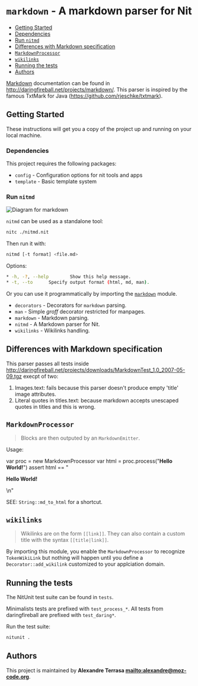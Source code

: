 # `markdown` - A markdown parser for Nit

* [Getting Started](#Getting-Started)
* [Dependencies](#Dependencies)
* [Run `nitmd`](#Run-`nitmd`)
* [Differences with Markdown specification](#Differences-with-Markdown-specification)
* [`MarkdownProcessor`](#`MarkdownProcessor`)
* [`wikilinks`](#`wikilinks`)
* [Running the tests](#Running-the-tests)
* [Authors](#Authors)

[Markdown](markdown) documentation can be found in http://daringfireball.net/projects/markdown/.
This parser is inspired by the famous TxtMark for Java (https://github.com/rjeschke/txtmark).

## Getting Started

These instructions will get you a copy of the project up and running on your local machine.

### Dependencies

This project requires the following packages:

* `config` - Configuration options for nit tools and apps
* `template` - Basic template system

### Run `nitmd`

![Diagram for `markdown`](uml-markdown-2.svg)

`nitmd` can be used as a standalone tool:

~~~bash
nitc ./nitmd.nit
~~~

Then run it with:

~~~bash
nitmd [-t format] <file.md>
~~~

Options:

~~~bash
* -h, -?, --help		Show this help message.
* -t, --to		Specify output format (html, md, man).
~~~

Or you can use it programmatically by importing the [`markdown`](markdown::markdown) module.

* `decorators` - Decorators for `markdown` parsing.
* `man` - Simple *groff* decorator restricted for manpages.
* `markdown` - Markdown parsing.
* `nitmd` - A Markdown parser for Nit.
* `wikilinks` - Wikilinks handling.

## Differences with Markdown specification

This parser passes all tests inside http://daringfireball.net/projects/downloads/MarkdownTest_1.0_2007-05-09.tgz execpt of two:

1. Images.text: fails because this parser doesn't produce empty 'title' image attributes.
2. Literal quotes in titles.text: because markdown accepts unescaped quotes in titles and this is wrong.

## `MarkdownProcessor`

> Blocks are then outputed by an `MarkdownEmitter`.

Usage:

var proc = new MarkdownProcessor
var html = proc.process("**Hello World!**")
assert html == "<p><strong>Hello World!</strong></p>\n"

SEE: `String::md_to_html` for a shortcut.

## `wikilinks`

> Wikilinks are on the form `[[link]]`.
> They can also contain a custom title with the syntax `[[title|link]]`.

By importing this module, you enable the `MarkdownProcessor` to recognize
`TokenWikiLink` but nothing will happen until you define a
`Decorator::add_wikilink` customized to your applciation domain.

## Running the tests

The NitUnit test suite can be found in `tests`.

Minimalists tests are prefixed with `test_process_*`. All tests from daringfireball are prefixed with `test_daring*`.

Run the test suite:

~~~bash
nitunit .
~~~

## Authors

This project is maintained by **Alexandre Terrasa <mailto:alexandre@moz-code.org>**.
